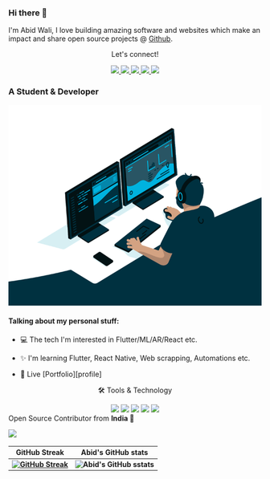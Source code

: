 
<link rel="stylesheet" href="../css/social-circles.min.css">

### Hi there 👋

<p>I'm Abid Wali, I love building amazing software and websites which make an impact and share open source projects @ <a href="https://github.com/abidwali">Github</a>.</p>

<!--<p><a href="http://abidwali.github.io/">Portfolio Website</a></p>-->
<p align="center">Let's connect!</p>
<p align="center">
<a href="https://www.facebook.com/abidwali.se/">
    <img src="https://img.shields.io/badge/Facebook-1877F2?style=for-the-badge&logo=facebook&logoColor=white" />
</a>
<a href="https://www.instagram.com/abidwali.se/">
    <img src="https://img.shields.io/badge/Instagram-E1306C?style=for-the-badge&logo=instagram&logoColor=white" />
</a>
</a>
<a href="https://www.snapchat.com/abidwali.se/">
    <img src="https://img.shields.io/badge/Snapchat-FFD700?style=for-the-badge&logo=snapchat&logoColor=white" />
</a>
<a href="mailto:abidwali14@gmail.com">
    <img src="https://img.shields.io/badge/Gmail-EA4335?style=for-the-badge&logo=gmail&logoColor=white" />
</a>
<a href="https://stackoverflow.com/users/19979752/abid-wali">
    <img src="https://img.shields.io/badge/Stack_Overflow-FE7A16?style=for-the-badge&logo=stack-overflow&logoColor=white" />
</a>
<!--<a href="https://www.twitter.com/abidwali/">
    <img src="https://img.shields.io/badge/Twitter-1DA1F2?style=for-the-badge&logo=twitter&logoColor=white" />
</a>
<a href="https://abidwali.github.io/">
    <img src="https://img.shields.io/badge/Portfolio-12100E?style=for-the-badge&logo=medium&logoColor=white" />
</a>
<a href="https://stackoverflow.com/users/19979752/abid-wali">
    <img src="https://img.shields.io/badge/Stack_Overflow-FE7A16?style=for-the-badge&logo=stack-overflow&logoColor=white" />
</a>-->
 </p>

### A Student & Developer

<img alt="GIF" src="coding.gif" width="100%" height="400" />

#### Talking about my personal stuff:
- 💻 The tech I'm interested in Flutter/ML/AR/React etc.
- ✨ I'm learning Flutter, React Native, Web scrapping, Automations etc.

- 📄 Live [Portfolio][profile]

<div align="center">
<p align="center">🛠 Tools & Technology</p>

<img src="https://img.shields.io/badge/Flutter-02569B?style=for-the-badge&logo=flutter&logoColor=white" />
<img src="https://img.shields.io/badge/Dart-0175C2?style=for-the-badge&logo=dart&logoColor=white" />
<img src="https://img.shields.io/badge/firebase-ffca28?style=for-the-badge&logo=firebase&logoColor=black" />
<!--<img src="https://img.shields.io/badge/Python-FFD43B?style=for-the-badge&logo=python&logoColor=darkgreen" />-->
<img src="https://img.shields.io/badge/Git-F05032?style=for-the-badge&logo=git&logoColor=white" />
<img src="https://img.shields.io/badge/Adobe%20XD-FF61F6?style=for-the-badge&logo=Adobe%20XD&logoColor=white" />
<!-- <img src="https://img.shields.io/badge/-c++-black?style=for-the-badge&logo=c%2B%2B&logoColor=white" />-->
<!-- <img src="https://img.shields.io/badge/Java-white?style=for-the-badge&
logo=Java&logoColor=black" /> -->
<!--<img src="https://img.shields.io/badge/-ReactJs-61DAFB?style=for-the-badge&logo=react&logoColor=white" />-->
<!--<img src="https://img.shields.io/badge/-ReactNative-black?style=for-the-badge&logo=react&logoColor=white" />-->
</div>
Open Source Contributor from <b>India<b> 💚 

![](https://visitor-badge.glitch.me/badge?page_id=abidwali)
   

GitHub Streak             |  Abid's GitHub stats
:-------------------------:|:-------------------------:
 [![GitHub Streak](https://github-readme-streak-stats.herokuapp.com?user=abidwali&theme=dracula&hide_border=true)](https://git.io/streak-stats) | ![Abid's GitHub sstats](https://github-readme-stats.vercel.app/api?username=abidwali&count_private=true&theme=radical)

